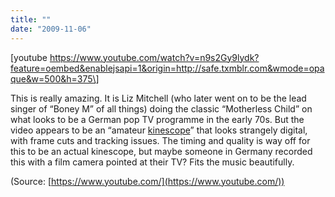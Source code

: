 ```yaml
---
title: ""
date: "2009-11-06"
---
```


\[youtube https://www.youtube.com/watch?v=n9s2Gy9lydk?feature=oembed&enablejsapi=1&origin=http://safe.txmblr.com&wmode=opaque&w=500&h=375\]

This is really amazing. It is Liz Mitchell (who later went on to be the lead singer of “Boney M” of all things) doing the classic “Motherless Child” on what looks to be a German pop TV programme in the early 70s. But the video appears to be an “amateur [kinescope](http://en.wikipedia.org/wiki/Kinescope)” that looks strangely digital, with frame cuts and tracking issues. The timing and quality is way off for this to be an actual kinescope, but maybe someone in Germany recorded this with a film camera pointed at their TV? Fits the music beautifully.

(Source: [https://www.youtube.com/](https://www.youtube.com/))
